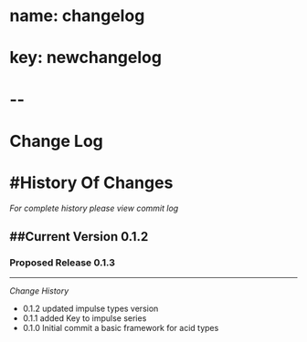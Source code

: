 # name: changelog
# key: newchangelog
# -- 

Change Log
==================


#History Of Changes
=================

*For complete history please view commit log*

##Current Version  0.1.2
--------------------------	


### Proposed Release 0.1.3
----------------------------



*Change History* 
+ 0.1.2
  updated impulse types version
+ 0.1.1
  added Key to impulse series
+ 0.1.0
  Initial commit
  a basic framework for acid types
